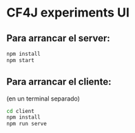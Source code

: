 # CF4J experiments UI 


## Para arrancar el server:
``` bash
npm install
npm start
```
## Para arrancar el cliente:
(en un terminal separado)
``` bash
cd client
npm install
npm run serve
